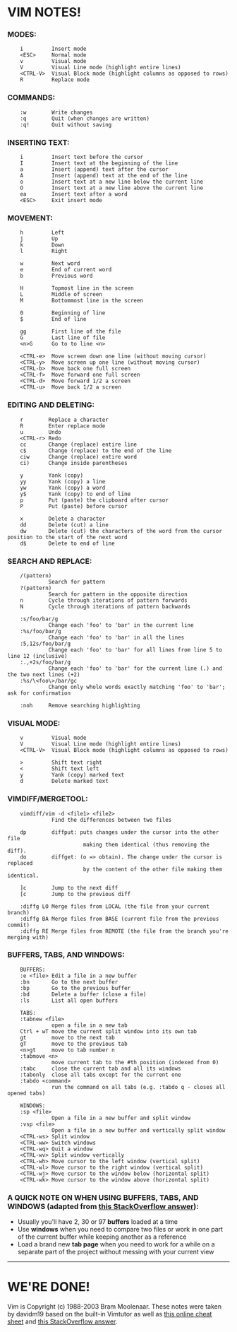 # VIM NOTES!

### MODES:
```
    i         Insert mode
    <ESC>     Normal mode
    v         Visual mode
    V         Visual Line mode (highlight entire lines)
    <CTRL-V>  Visual Block mode (highlight columns as opposed to rows)
    R         Replace mode
```

### COMMANDS:
```
    :w        Write changes
    :q        Quit (when changes are written)
    :q!       Quit without saving
```

### INSERTING TEXT:
```
    i         Insert text before the cursor
    I         Insert text at the beginning of the line
    a         Insert (append) text after the cursor
    A         Insert (append) text at the end of the line
    o         Insert text at a new line below the current line
    O         Insert text at a new line above the current line
    ea        Insert text after a word
    <ESC>     Exit insert mode
```

### MOVEMENT:
```
    h         Left
    j         Up
    k         Down
    l         Right
    
    w         Next word
    e         End of current word
    b         Previous word
    
    H         Topmost line in the screen
    L         Middle of screen
    M         Bottommost line in the screen
    
    0         Beginning of line
    $         End of line
    
    gg        First line of the file
    G         Last line of file
    <n>G      Go to to line <n>
    
    <CTRL-e>  Move screen down one line (without moving cursor)
    <CTRL-y>  Move screen up one line (without moving cursor)
    <CTRL-b>  Move back one full screen
    <CTRL-f>  Move forward one full screen
    <CTRL-d>  Move forward 1/2 a screen
    <CTRL-u>  Move back 1/2 a screen
```

### EDITING AND DELETING:
```
    r        Replace a character
    R        Enter replace mode
    u        Undo
    <CTRL-r> Redo
    cc       Change (replace) entire line
    c$       Change (replace) to the end of the line
    ciw      Change (replace) entire word
    ci)      Change inside parentheses
    
    y        Yank (copy)
    yy       Yank (copy) a line
    yw       Yank (copy) a word
    y$       Yank (copy) to end of line
    p        Put (paste) the clipboard after cursor
    P        Put (paste) before cursor
    
    x        Delete a character
    dd       Delete (cut) a line
    dw       Delete (cut) the characters of the word from the cursor position to the start of the next word
    d$       Delete to end of line
```

### SEARCH AND REPLACE:
```
    /(pattern)
             Search for pattern
    ?(pattern)
             Search for pattern in the opposite direction
    n        Cycle through iterations of pattern forwards
    N        Cycle through iterations of pattern backwards
    
    :s/foo/bar/g
             Change each 'foo' to 'bar' in the current line
    :%s/foo/bar/g
             Change each 'foo' to 'bar' in all the lines
    :5,12s/foo/bar/g
             Change each 'foo' to 'bar' for all lines from line 5 to line 12 (inclusive)
    :.,+2s/foo/bar/g
             Change each 'foo' to 'bar' for the current line (.) and the two next lines (+2)
    :%s/\<foo\>/bar/gc
             Change only whole words exactly matching 'foo' to 'bar'; ask for confirmation
    
    :noh     Remove searching highlighting
```

### VISUAL MODE:
```
    v         Visual mode
    V         Visual Line mode (highlight entire lines)
    <CTRL-V>  Visual Block mode (highlight columns as opposed to rows) 
    
    >         Shift text right
    <         Shift text left
    y         Yank (copy) marked text
    d         Delete marked text
```

### VIMDIFF/MERGETOOL:
```
    vimdiff/vim -d <file1> <file2>
              Find the differences between two files
              
    dp        diffput: puts changes under the cursor into the other file
                        making them identical (thus removing the diff).
    do        diffget: (o => obtain). The change under the cursor is replaced
                        by the content of the other file making them identical.

    ]c        Jump to the next diff
    [c        Jump to the previous diff
    
    :diffg LO Merge files from LOCAL (the file from your current branch)
    :diffg BA Merge files from BASE (current file from the previous commit)
    :diffg RE Merge files from REMOTE (the file from the branch you're merging with)
```

### BUFFERS, TABS, AND WINDOWS:
```
    BUFFERS:
    :e <file> Edit a file in a new buffer
    :bn       Go to the next buffer
    :bp       Go to the previous buffer
    :bd       Delete a buffer (close a file)
    :ls       List all open buffers
    
    TABS:
    :tabnew <file>
              open a file in a new tab
    Ctrl + wT move the current split window into its own tab
    gt        move to the next tab
    gT        move to the previous tab
    <n>gt     move to tab number n
    :tabmove <n>
              move current tab to the #th position (indexed from 0)
    :tabc     close the current tab and all its windows
    :tabonly  close all tabs except for the current one
    :tabdo <command>
              run the command on all tabs (e.g. :tabdo q - closes all opened tabs)
    
    WINDOWS:
    :sp <file>
              Open a file in a new buffer and split window
    :vsp <file>
              Open a file in a new buffer and vertically split window
    <CTRL-ws> Split window
    <CTRL-ww> Switch windows
    <CTRL-wq> Quit a window
    <CTRL-wv> Split window vertically
    <CTRL-wh> Move cursor to the left window (vertical split)
    <CTRL-wl> Move cursor to the right window (vertical split)
    <CTRL-wj> Move cursor to the window below (horizontal split)
    <CTRL-wk> Move cursor to the window above (horizontal split)
```

### A QUICK NOTE ON WHEN USING BUFFERS, TABS, AND WINDOWS (adapted from [this StackOverflow answer](https://stackoverflow.com/questions/26708822/why-do-vim-experts-prefer-buffers-over-tabs)):
- Usually you'll have 2, 30 or 97 **buffers** loaded at a time
- Use **windows** when you need to compare two files or work in one part of the current buffer while keeping another as a reference
- Load a brand new **tab page** when you need to work for a while on a separate part of the project without messing with your current view

-------------------------------------------------------------------------------
# WE'RE DONE!
Vim is Copyright (c) 1988-2003 Bram Moolenaar.
These notes were taken by davidm19 based on the built-in Vimtutor as well as [this online cheat sheet](https://vim.rtorr.com/) and [this StackOverflow answer](https://stackoverflow.com/questions/26708822/why-do-vim-experts-prefer-buffers-over-tabs).
